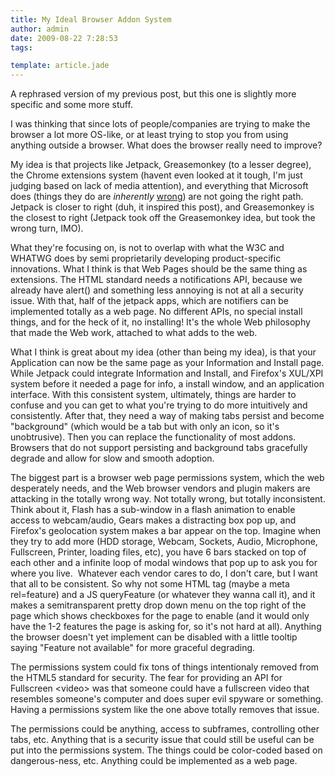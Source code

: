 ```yaml
---
title: My Ideal Browser Addon System
author: admin
date: 2009-08-22 7:28:53
tags: 

template: article.jade
---
```


A rephrased version of my previous post, but this one is slightly more specific and some more stuff.

I was thinking that since lots of people/companies are trying to make the browser a lot more OS-like, or at least trying to stop you from using anything outside a browser. What does the browser really need to improve?

My idea is that projects like Jetpack, Greasemonkey (to a lesser degree), the Chrome extensions system (havent even looked at it tough, I'm just judging based on lack of media attention), and everything that Microsoft does (things they do are _inherently_ <span style="text-decoration: underline;">wrong</span>) are not going the right path. Jetpack is closer to right (duh, it inspired this post), and Greasemonkey is the closest to right (Jetpack took off the Greasemonkey idea, but took the wrong turn, IMO).

What they're focusing on, is not to overlap with what the W3C and WHATWG does by semi proprietarily developing product-specific innovations. What I think is that Web Pages should be the same thing as extensions. The HTML standard needs a notifications API, because we already have alert() and something less annoying is not at all a security issue. With that, half of the jetpack apps, which are notifiers can be implemented totally as a web page. No different APIs, no special install things, and for the heck of it, no installing! It's the whole Web philosophy that made the Web work, attached to what adds to the web.

What I think is great about my idea (other than being my idea), is that your Application can now be the same page as your Information and Install page. While Jetpack could integrate Information and Install, and Firefox's XUL/XPI system before it needed a page for info, a install window, and an application interface. With this consistent system, ultimately, things are harder to confuse and you can get to what you're trying to do more intuitively and consistently.
After that, they need a way of making tabs persist and become "background" (which would be a tab but with only an icon, so it's unobtrusive). Then you can replace the functionality of most addons. Browsers that do not support persisting and background tabs gracefully degrade and allow for slow and smooth adoption.

The biggest part is a browser web page permissions system, which the web desperately needs, and the Web browser vendors and plugin makers are attacking in the totally wrong way. Not totally wrong, but totally inconsistent. Think about it, Flash has a sub-window in a flash animation to enable access to webcam/audio, Gears makes a distracting box pop up, and Firefox's geolocation system makes a bar appear on the top. Imagine when they try to add more (HDD storage, Webcam, Sockets, Audio, Microphone, Fullscreen, Printer, loading files, etc), you have 6 bars stacked on top of each other and a infinite loop of modal windows that pop up to ask you for where you live.  Whatever each vendor cares to do, I don't care, but I want that all to be consistent. So why not some HTML tag (maybe a meta rel=feature) and a JS queryFeature (or whatever they wanna call it), and it makes a semitransparent pretty drop down menu on the top right of the page which shows checkboxes for the page to enable (and it would only have the 1-2 features the page is asking for, so it's not hard at all). Anything the browser doesn't yet implement can be disabled with a little tooltip saying "Feature not available" for more graceful degrading.

The permissions system could fix tons of things intentionaly removed from the HTML5 standard for security. The fear for providing an API for Fullscreen &lt;video&gt; was that someone could have a fullscreen video that resembles someone's computer and does super evil spyware or something. Having a permissions system like the one above totally removes that issue.

The permissions could be anything, access to subframes, controlling other tabs, etc. Anything that is a security issue that could still be useful can be put into the permissions system. The things could be color-coded based on dangerous-ness, etc. Anything could be implemented as a web page.
